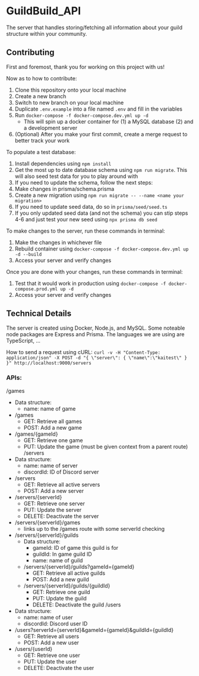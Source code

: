 # GuildBuild_API
The server that handles storing/fetching all information about your guild structure within your community.

## Contributing
First and foremost, thank you for working on this project with us!

Now as to how to contribute:
1. Clone this repository onto your local machine
2. Create a new branch
3. Switch to new branch on your local machine
4. Duplicate `.env.example` into a file named `.env` and fill in the variables
5. Run `docker-compose -f docker-compose.dev.yml up -d`
   - This will spin up a docker container for (1) a MySQL database (2) and a development server
6. (Optional) After you make your first commit, create a merge request to better track your work

To populate a test database:
1. Install dependencies using `npm install`
2. Get the most up to date database schema using `npm run migrate`. This will also seed test data for you to play around with
4. If you need to update the schema, follow the next steps:
5. Make changes in prisma/schema.prisma
6. Create a new migration using `npm run migrate -- --name <name your migration>`
7. If you need to update seed data, do so in `prisma/seed/seed.ts`
8. If you only updated seed data (and not the schema) you can stip steps 4-6 and just test your new seed using `npx prisma db seed`

To make changes to the server, run these commands in terminal:
1. Make the changes in whichever file
2. Rebuild container using `docker-compose -f docker-compose.dev.yml up -d --build`
3. Access your server and verify changes

Once you are done with your changes, run these commands in terminal:
1. Test that it would work in production using `docker-compose -f docker-compose.prod.yml up -d`
2. Access your server and verify changes

## Technical Details
The server is created using Docker, Node.js, and MySQL.
Some noteable node packages are Express and Prisma.
The languages we are using are TypeScript, ...

How to send a request using cURL:
`curl -v -H "Content-Type: application/json" -X POST -d "{ \"server\": { \"name\":\"kaitest\" } }" http://localhost:9000/servers`

### APIs:
/games
- Data structure:
  - name: name of game
- /games
  - GET: Retrieve all games
  - POST: Add a new game
- /games/{gameId}
  - GET: Retrieve one game
  - PUT: Update the game (must be given context from a parent route)
/servers
- Data structure:
  - name: name of server
  - discordId: ID of Discord server
- /servers
  - GET: Retrieve all active servers
  - POST: Add a new server
- /servers/{serverId}
  - GET: Retrieve one server
  - PUT: Update the server
  - DELETE: Deactivate the server
- /servers/{serverId}/games
  - links up to the /games route with some serverId checking
- /servers/{serverId}/guilds
  - Data structure:
    - gameId: ID of game this guild is for
    - guildId: In game guild ID
    - name: name of guild
  - /servers/{serverId}/guilds?gameId={gameId}
    - GET: Retrieve all active guilds
    - POST: Add a new guild
  - /servers/{serverId}/guilds/{guildId}
    - GET: Retrieve one guild
    - PUT: Update the guild
    - DELETE: Deactivate the guild
/users
- Data structure:
  - name: name of user
  - discordId: Discord user ID
- /users?serverId={serverId}&gameId={gameId}&guildId={guildId}
  - GET: Retrieve all users
  - POST: Add a new user
- /users/{userId}
  - GET: Retrieve one user
  - PUT: Update the user
  - DELETE: Deactivate the user